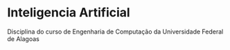 # Inteligencia Artificial
Disciplina do curso de Engenharia de Computação da Universidade Federal de Alagoas 
